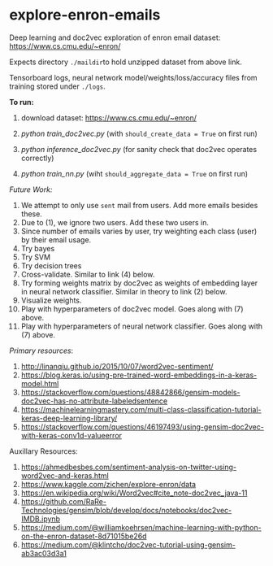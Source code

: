 # explore-enron-emails
Deep learning and doc2vec exploration of enron email dataset: https://www.cs.cmu.edu/~enron/

Expects directory `./maildir`to hold unzipped dataset from above link.

Tensorboard logs, neural network model/weights/loss/accuracy files from training stored under `./logs`.

**To run:**

1) download dataset: https://www.cs.cmu.edu/~enron/

2) *python train_doc2vec.py* (with `should_create_data = True` on first run)

3) *python inference_doc2vec.py* (for sanity check that doc2vec operates correctly)

4) *python train_nn.py* (wiht `should_aggregate_data = True` on first run)

*Future Work:*
1) We attempt to only use `sent` mail from users.  Add more emails besides these.
2) Due to (1), we ignore two users.  Add these two users in.
3) Since number of emails varies by user, try weighting each class (user) by their email usage.
4) Try bayes
5) Try SVM
6) Try decision trees
7) Cross-validate.  Similar to link (4) below.
8) Try forming weights matrix by doc2vec as weights of embedding layer in neural network classifier.  Similar in theory to link (2) below.
9) Visualize weights.
10) Play with hyperparameters of doc2vec model.  Goes along with (7) above.
11) Play with hyperparameters of neural network classifier.  Goes along with (7) above.

*Primary resources*:
1) http://linanqiu.github.io/2015/10/07/word2vec-sentiment/
2) https://blog.keras.io/using-pre-trained-word-embeddings-in-a-keras-model.html
3) https://stackoverflow.com/questions/48842866/gensim-models-doc2vec-has-no-attribute-labeledsentence
4) https://machinelearningmastery.com/multi-class-classification-tutorial-keras-deep-learning-library/
5) https://stackoverflow.com/questions/46197493/using-gensim-doc2vec-with-keras-conv1d-valueerror

Auxillary Resources:
1) https://ahmedbesbes.com/sentiment-analysis-on-twitter-using-word2vec-and-keras.html
2) https://www.kaggle.com/zichen/explore-enron/data
3) https://en.wikipedia.org/wiki/Word2vec#cite_note-doc2vec_java-11
4) https://github.com/RaRe-Technologies/gensim/blob/develop/docs/notebooks/doc2vec-IMDB.ipynb
5) https://medium.com/@williamkoehrsen/machine-learning-with-python-on-the-enron-dataset-8d71015be26d
6) https://medium.com/@klintcho/doc2vec-tutorial-using-gensim-ab3ac03d3a1
